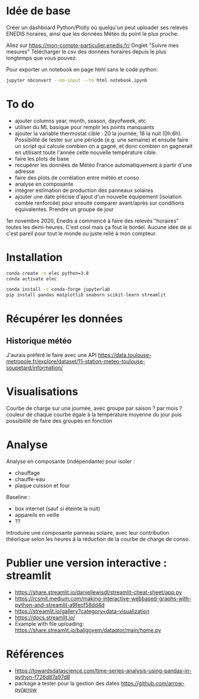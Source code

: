 
# Idée de base

Créer un dashboard Python/Plotly où quelqu'un peut uploader ses relevés ENEDIS horaires, ainsi que les données Météo du point le plus proche.


Allez sur https://mon-compte-particulier.enedis.fr/
Onglet "Suivre mes mesures"
Télécharger le csv des données horaires depuis le plus longtemps que vous pouvez.

Pour exporter un notebook en page html sans le code python:
```bash
jupyter nbconvert --no-input --to html notebook.ipynb
```

# To do

- ajouter columns year, month, season, dayofweek, etc
- utiliser du ML basique pour remplir les points manquants
- ajouter la variable thermostat cible : 20 la journée, 18 la nuit (0h:6h). Possibilité de tester sur une période (e.g. une semaine) et ensuite faire un script qui calcule combien on a gagné, et donc combien on gagnerait en utilisant toute l'année cette nouvelle température cible.
- faire les plots de base
- recupérer les données de Météo France automatiquement à partir d'une adresse
- faire des plots de corrélation entre météo et conso
- analyse en composante
- intégrer estimation de production des panneaux solaires
- ajouter une date précise d'ajout d'un nouvelle équipement (isolation comble renforcée) pour ensuite comparer avant/après sur conditions équivalentes. Prendre un groupe de jour




1er novembre 2020, Enedis a commencé à faire des relevés "horaires" toutes les demi-heures. C'est cool mais ça fout le bordel. Aucune idée de si c'est pareil pour tout le monde ou juste relié à mon compteur.



# Installation

```bash
conda create -n elec python=3.8
conda activate elec
```

```bash
conda install -c conda-forge jupyterlab
pip install pandas matplotlib seaborn scikit-learn streamlit
```

# Récupérer les données

##

## Historique météo

J'aurais préféré le faire avec une API
https://data.toulouse-metropole.fr/explore/dataset/11-station-meteo-toulouse-soupetard/information/


# Visualisations

Courbe de charge sur une journée, avec groupe par saison ? par mois ? couleur de chaque courbe égale à la température moyenne du jour puis possibilité de faire des groupes en fonction

# Analyse

Analyse en composante (indépendante) pour isoler :
- chauffage
- chauffe-eau
- plaque cuisson et four

Baseline :
- box internet (sauf si éteinte la nuit)
- appareils en veille
- ??

Introduire une composante panneau solaire, avec leur contribution théorique selon les heures à la réduction de la courbe de charge de conso.

# Publier une version interactive : streamlit

- https://share.streamlit.io/daniellewisdl/streamlit-cheat-sheet/app.py
- https://rcsmit.medium.com/making-interactive-webbased-graphs-with-python-and-streamlit-a9fecf58dd4d
- https://streamlit.io/gallery?category=data-visualization
- https://docs.streamlit.io/
- Example with file uploading: https://share.streamlit.io/baligoyem/dataqtor/main/home.py


# Références

- https://towardsdatascience.com/time-series-analysis-using-pandas-in-python-f726d87a97d8
- package a tester pour la gestion des dates https://github.com/arrow-py/arrow




